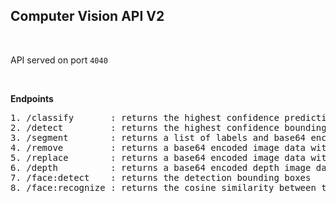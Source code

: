 ## **Computer Vision API V2**

<br>

API served on port `4040`

<br>

**Endpoints**

<pre>
1. /classify       : returns the highest confidence prediction label
2. /detect         : returns the highest confidence bounding box and associated label
3. /segment        : returns a list of labels and base64 encoded image data
4. /remove         : returns a base64 encoded image data without the background
5. /replace        : returns a base64 encoded image data with the replaced background
6. /depth          : returns a base64 encoded depth image data
7. /face:detect    : returns the detection bounding boxes
8. /face:recognize : returns the cosine similarity between two face images
</pre>
